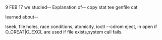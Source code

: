 9 FEB 17
 we studied--
Explanation of--
copy
stat
tee
genfile
cat

learned about--

lseek,
file holes,
race conditions,
atomicity,
ioctl --cdrom eject,
in open if O_CREAT|O_EXCL are used if file exists,system call fails.
